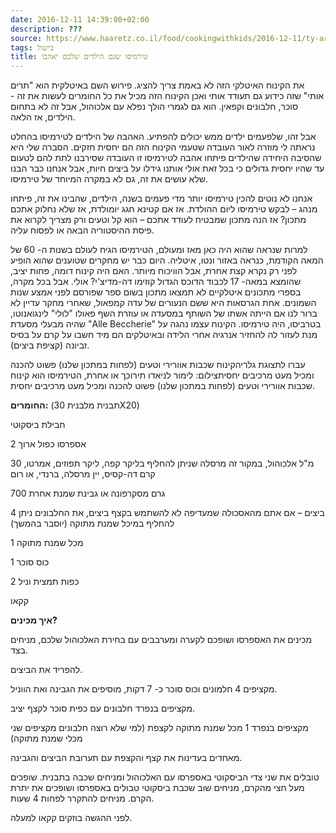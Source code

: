 ```yaml
---
date: 2016-12-11 14:39:00+02:00
description: ???
source: https://www.haaretz.co.il/food/cookingwithkids/2016-12-11/ty-article/0000017f-f8a5-d318-afff-fbe78d420000
tags: בישול
title: טירמיסו שגם הילדים שלכם יאהבו
---
```


את הקינוח האיטלקי הזה לא באמת צריך להציג. פירוש השם באיטלקית הוא "תרים אותי" שזה כידוע גם תעודד אותי ואכן הקינוח הזה מכיל את כל החומרים לעשות את זה - סוכר, חלבונים וקפאין. הוא גם לגמרי הולך נפלא עם אלכוהול, אבל זה לא בתחום הילדים, אז הלאה.

אבל זהו, שלפעמים ילדים ממש יכולים להפתיע. האהבה של הילדים לטירמיסו בהחלט נראתה לי מוזרה לאור העובדה שטעמי הקינוח הזה הם יחסית חזקים. הסברה שלי היא שהסיבה היחידה שהילדים פיתחו אהבה לטירמיסו זו העובדה שסירבנו לתת להם לטעום עד שהיו יחסית גדולים כי בכל זאת אולי אותנו גידלו על ביצים חיות, אבל אנחנו כבר הבנו שלא עושים את זה, גם לא במקרה המיוחד של טירמיסו.

אנחנו לא נוטים להכין טירמיסו יותר מדי פעמים בשנה, הילדים, שהבינו את זה, פיתחו מנהג – לבקש טירמיסו ליום ההולדת. אז אם קטינא חגג יומולדת, אז שלא נחלוק אתכם מתכון? אז הנה מתכון שמבטיח לעודד אתכם – הוא קל וטעים ורק מצריך לקרוא את פיסת ההיסטוריה הבאה או לפסוח עליה.

למרות שנראה שהוא היה כאן מאז ומעולם, הטירמיסו הגיח לעולם בשנות ה- 60 של המאה הקודמת, כנראה באזור ונטו, איטליה. היום כבר יש מחקרים שטוענים שהוא הופיע לפני רק נקרא קצת אחרת, אבל הוויכוח מיותר. האם היה קינוח דומה, פחות יציב, שהומצא במאה- 17 לכבוד הדוכס הגדול קוזימו דה-מדיצ'י? אולי. אבל בכל מקרה, בספרי מתכונים איטלקיים לא תמצאו מתכון בשום ספר שפורסם לפני אמצע שנות השמונים. אחת הגרסאות היא ששם הנעורים של עדה קמפאול, שאחרי מחקר עדיין לא ברור לנו אם הייתה אשתו של השותף במסעדה או עוזרת השף פאולו "לולי" לינגואנוטו, שהיה מבעלי מסעדת "Alle Beccherie" בטרביסו, היה טירמיסו. הקינוח עצמו נהגה על מנת לעזור לה להחזיר אנרגיה אחרי הלידה ובאיטלקים הם מיד חשבו על קרם על בסיס זביונה (קציפת ביצים).

 עברו לתצוגת גלריהקינוח שכבות אוורירי וטעים (לפחות במתכון שלנו) פשוט להכנה ומכיל מעט מרכיבים יחסיתצילום: לימור לניאדו תירוכך או אחרת, הטירמיסו הוא קינוח שכבות אוורירי וטעים (לפחות במתכון שלנו) פשוט להכנה ומכיל מעט מרכיבים יחסית.

**החומרים:** (תבנית מלבנית 30X20)

חבילת ביסקוטי

2 אספרסו כפול ארוך

30 מ"ל אלכוהול, במקור זה מרסלה שניתן להחליף בליקר קפה, ליקר תפוזים, אמרטו, קרם דה-קסיס, יין מרסלה, ברנדי, או רום

700 גרם מסקרפונה או גבינת שמנת אחרת

4 ביצים – אם אתם מהאסכולה שמעדיפה לא להשתמש בקצף ביצים, את החלבונים ניתן להחליף במיכל שמנת מתוקה (יוסבר בהמשך)

1 מכל שמנת מתוקה

1 כוס סוכר

2 כפות תמצית וניל

קקאו

**איך מכינים?**

מכינים את האספרסו ושופכם לקערה ומערבבים עם בחירת האלכוהול שלכם, מניחים בצד.

להפריד את הביצים.

מקציפים 4 חלמונים וכוס סוכר כ- 7 דקות, מוסיפים את הגבינה ואת הווניל.

מקציפים בנפרד חלבונים עם כפית סוכר לקצף יציב.

מקציפים בנפרד 1 מכל שמנת מתוקה לקצפת (למי שלא רוצה חלבונים מקציפים שני מכלי שמנת מתוקה)

מאחדים בעדינות את קצף והקצפת עם תערובת הביצים והגבינה.

טובלים את שני צדי הביסקוטי באספרסו עם האלכוהול ומניחים שכבה בתבנית. שופכים מעל חצי מהקרם, מניחים שוב שכבת ביסקוטי טבולים באספרסו ושופכים את יתרת הקרם. מניחים להתקרר לפחות 4 שעות.

לפני ההגשה בוזקים קקאו למעלה.